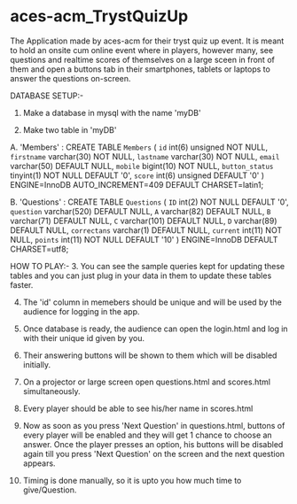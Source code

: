 # aces-acm_TrystQuizUp
The Application made by aces-acm for their tryst quiz up event. It is meant to hold an onsite cum online event where in players, however many, see questions and realtime scores of themselves on a large sceen in front of them and open a buttons tab in their smartphones, tablets or laptops to answer the questions on-screen.

DATABASE SETUP:-
1. Make a database in mysql with the name 'myDB'

2. Make two table in 'myDB'

A. 'Members' :
CREATE TABLE `Members` (
`id` int(6) unsigned NOT NULL,
`firstname` varchar(30) NOT NULL,
`lastname` varchar(30) NOT NULL,
`email` varchar(50) DEFAULT NULL,
`mobile` bigint(10) NOT NULL,
`button_status` tinyint(1) NOT NULL DEFAULT '0',
`score` int(6) unsigned DEFAULT '0'
) ENGINE=InnoDB AUTO_INCREMENT=409 DEFAULT CHARSET=latin1;

B. 'Questions' :
CREATE TABLE `Questions` (
`ID` int(2) NOT NULL DEFAULT '0',
`question` varchar(520) DEFAULT NULL,
`A` varchar(82) DEFAULT NULL,
`B` varchar(71) DEFAULT NULL,
`C` varchar(101) DEFAULT NULL,
`D` varchar(89) DEFAULT NULL,
`correctans` varchar(1) DEFAULT NULL,
`current` int(11) NOT NULL,
`points` int(11) NOT NULL DEFAULT '10'
) ENGINE=InnoDB DEFAULT CHARSET=utf8;


HOW TO PLAY:-
3. You can see the sample queries kept for updating these tables and you can just plug in your data in them to update these tables faster.

4. The 'id' column in memebers should be unique and will be used by the audience for logging in the app.

5. Once database is ready, the audience can open the login.html and log in with their unique id given by you.

6. Their answering buttons will be shown to them which will be disabled initially.

7. On a projector or large screen open questions.html and scores.html simultaneously.

8. Every player should be able to see his/her name in scores.html

9. Now as soon as you press 'Next Question' in questions.html, buttons of every player will be enabled and they will get 1 chance to choose an answer. Once the player presses an option, his buttons will be disabled again till you press 'Next Question' on the screen and the next question appears.

10. Timing is done manually, so it is upto you how much time to give/Question.